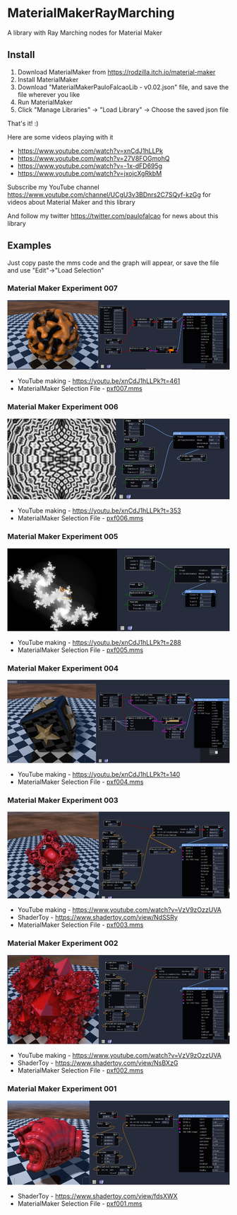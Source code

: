 # MaterialMakerRayMarching

A library with Ray Marching nodes for Material Maker

## Install

1. Download MaterialMaker from https://rodzilla.itch.io/material-maker
2. Install MaterialMaker
3. Download "MaterialMakerPauloFalcaoLib - v0.02.json" file, and save the file wherever you like
5. Run MaterialMaker
6. Click "Manage Libraries" -> "Load Library" -> Choose the saved json file

That's it! :)

Here are some videos playing with it
* https://www.youtube.com/watch?v=xnCdJ1hLLPk
* https://www.youtube.com/watch?v=27V8FOGmohQ
* https://www.youtube.com/watch?v=-1x-dFD695g
* https://www.youtube.com/watch?v=jxojcXgRkbM

Subscribe my YouTube channel https://www.youtube.com/channel/UCgU3v3BDnrs2C7SQyf-kzGg for videos about Material Maker and this library

And follow my twitter https://twitter.com/paulofalcao for news about this library

## Examples

Just copy paste the mms code and the graph will appear, or save the file and use "Edit"->"Load Selection"

### Material Maker Experiment 007
![pxf007](Examples/pxf007_large.jpg)
* YouTube making - https://youtu.be/xnCdJ1hLLPk?t=461
* MaterialMaker Selection File - [pxf007.mms ](Examples/pxf007.mms)

### Material Maker Experiment 006
![pxf006](Examples/pxf006_large.jpg)
* YouTube making - https://youtu.be/xnCdJ1hLLPk?t=353
* MaterialMaker Selection File - [pxf006.mms ](Examples/pxf006.mms)

### Material Maker Experiment 005
![pxf005](Examples/pxf005_large.jpg)
* YouTube making - https://youtu.be/xnCdJ1hLLPk?t=288
* MaterialMaker Selection File - [pxf005.mms ](Examples/pxf005.mms)

### Material Maker Experiment 004
![pxf004](Examples/pxf004_large.jpg)
* YouTube making - https://youtu.be/xnCdJ1hLLPk?t=140
* MaterialMaker Selection File - [pxf004.mms ](Examples/pxf004.mms)

### Material Maker Experiment 003
![pxf003](Examples/pxf003_large.jpg)
* YouTube making - https://www.youtube.com/watch?v=VzV9zOzzUVA
* ShaderToy - https://www.shadertoy.com/view/NdSSRy
* MaterialMaker Selection File - [pxf003.mms ](Examples/pxf003.mms)

### Material Maker Experiment 002
![pxf002](Examples/pxf002_large.jpg)
* YouTube making - https://www.youtube.com/watch?v=VzV9zOzzUVA
* ShaderToy - https://www.shadertoy.com/view/NsBXzG
* MaterialMaker Selection File - [pxf002.mms ](Examples/pxf002.mms)

### Material Maker Experiment 001
![pxf001](Examples/pxf001_large.jpg)
* ShaderToy - https://www.shadertoy.com/view/fdsXWX
* MaterialMaker Selection File - [pxf001.mms ](Examples/pxf001.mms)

